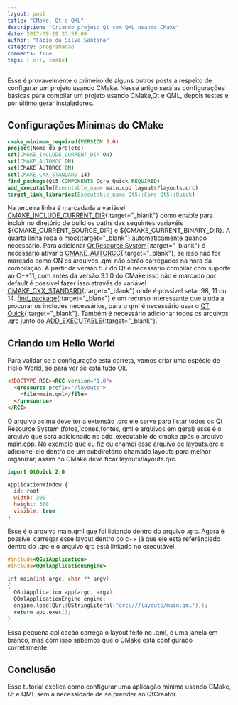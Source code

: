 ```yaml
---
layout: post
title: "CMake, Qt e QML"
description: "Criando projeto Qt com QML usando CMake"
date: 2017-09-19 23:58:00
author: "Fábio da Silva Santana"
category: programacao
comments: true
tags: [ c++, cmake]
---
```





Esse é provavelmente o primeiro de alguns outros posts a respeito de configurar um projeto usando CMake. Nesse artigo será as configurações básicas para compilar um projeto usando CMake,Qt e QML, depois testes e por último gerar instaladores.

## Configurações Mínimas do CMake

~~~cmake
cmake_minimum_required(VERSION 3.0)
project(Nome_do_projeto)
set(CMAKE_INCLUDE_CURRENT_DIR ON)
set(CMAKE_AUTOMOC ON)
set(CMAKE AUTORCC ON)
set(CMAKE_CXX_STANDARD 14)
find_package(Qt5 COMPONENTS Core Quick REQUIRED)
add_executable(Executable_name main.cpp layouts/layouts.qrc)
target_link_libraries(Executable_name Qt5::Core Qt5::Quick)
~~~

Na terceira linha é marcadada a variável [CMAKE_INCLUDE_CURRENT_DIR](https://cmake.org/cmake/help/v3.0/variable/CMAKE_INCLUDE_CURRENT_DIR.html){:target="_blank"} como enable para incluir no diretório de build os paths das seguintes variavéis ${CMAKE_CURRENT_SOURCE_DIR} e ${CMAKE_CURRENT_BINARY_DIR}. A quarta linha roda o [moc](http://doc.qt.io/qt-4.8/moc.html){:target="_blank"} automaticamente quando necessário. Para adicionar [Qt Resource System](doc.qt.io/qt-5/resources.html){:target="_blank"} é necessário ativar o [CMAKE_AUTORCC](https://cmake.org/cmake/help/v3.0/prop_tgt/AUTORCC.html){:target="_blank"}, se isso não for marcado como ON os arquivos .qml não serão carregados na hora da compilação. A partir da versão 5.7 do Qt é necessário compilar com suporte ao C++11, com antes da versão 3.1.0 do CMake isso não é marcado por default é possível fazer isso através da variável [CMAKE_CXX_STANDARD](https://cmake.org/cmake/help/v3.1/prop_tgt/CXX_STANDARD.html){:target="_blank"} onde é possível setar 98, 11 ou 14. [find_package](https://cmake.org/cmake/help/v3.0/command/find_package.html){:target="_blank"} é um recurso interessante que ajuda a procurar os includes necessários, para o qml é necessário usar o [QT Quick](http://doc.qt.io/qt-5/qtquick-index.html){:target="_blank"}. Também é necessário adicionar todos os arquivos .qrc junto do [ADD_EXECUTABLE](https://cmake.org/cmake/help/v3.0/command/add_executable.html?highlight=add_executable){:target="_blank"}.

## Criando um Hello World

Para validar se a configuração esta correta, vamos criar uma espécie de Hello World, só para ver se está tudo Ok.

~~~html
<!DOCTYPE RCC><RCC version="1.0">
  <qresource prefix="/layouts">
    <file>main.qml</file>
  </qresource>
</RCC>  
~~~

O arquivo acima deve ter a extensão .qrc ele serve para listar todos os Qt Resource System (fotos,ícones,fontes, qml e arquivos em geral) esse é o arquivo que será adicionado no add_executable do cmake após o arquivo main.cpp. No exemplo que eu fiz eu chamei esse arquivo de layouts.qrc e adicionei ele dentro de um subdiretório chamado layouts para melhor organizar, assim no CMake deve ficar layouts/layouts.qrc.

~~~qml
import QtQuick 2.0

ApplicationWindow {
  id: root
  width: 300
  height: 300
  visible: true
}
~~~

Esse é o arquivo main.qml que foi listando dentro do arquivo .qrc. Agora é possível carregar esse layout dentro do c++ já que ele está referênciado dentro do .qrc e o arquivo qrc está linkado no executável.

~~~c++
#include<QGuiApplication>
#include<QQmlApplicationEngine>
  
int main(int argc, char ** argv)
{
  QGuiApplication app(argc, argv);
  QQmlApplicationEngine engine;
  engine.load(QUrl(QStringLiteral("qrc:///layouts/main.qml")));
  return app.exec();
}
~~~

Essa pequena aplicação carrega o layout feito no .qml, é uma janela em branco, mas com isso sabemos que o CMake está configurado corretamente.

## Conclusão

Esse tutorial explica como configurar uma aplicação mínima usando CMake, Qt e QML sem a necessidade de se prender ao QtCreator.
